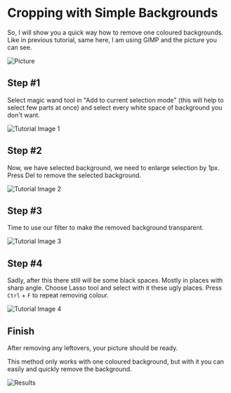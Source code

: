 # Cropping with Simple Backgrounds

So, I will show you a quick way how to remove one coloured backgrounds. Like in previous tutorial, same here, I am using GIMP and the picture you can see.

![Picture](CSB-1.png "Picture")

## Step \#1

Select magic wand tool in "Add to current selection mode" (this will help to select few parts at once) and select every white space of background you don't want.

![Tutorial Image 1](CSB-2.png "Tutorial Image 1")

## Step \#2

Now, we have selected background, we need to enlarge selection by 1px. Press Del to remove the selected background.

![Tutorial Image 2](CSB-3.png "Tutorial Image 2")

## Step \#3

Time to use our filter to make the removed background transparent.

![Tutorial Image 3](CSB-4.png "Tutorial Image 3")

## Step \#4

Sadly, after this there still will be some black spaces. Mostly in places with sharp angle. Choose Lasso tool and select with it these ugly places. Press `Ctrl` + `F` to repeat removing colour.

![Tutorial Image 4](CSB-5.png "Tutorial Image 4")

## Finish

After removing any leftovers, your picture should be ready.

This method only works with one coloured background, but with it you can easily and quickly remove the background.

![Results](CSB-6.png "Results")